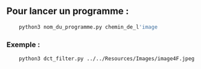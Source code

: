 ## Pour lancer un programme  :

```bash
    python3 nom_du_programme.py chemin_de_l'image
```

### Exemple :

```bash
    python3 dct_filter.py ../../Resources/Images/image4F.jpeg
```
